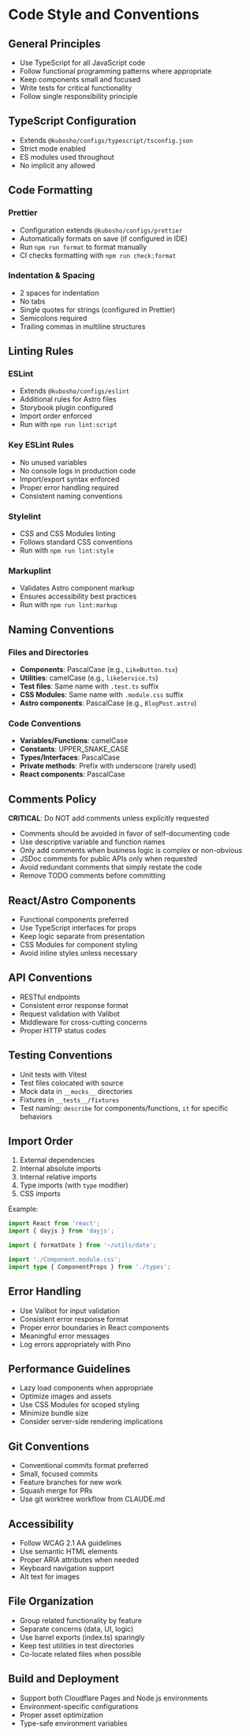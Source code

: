 # Code Style and Conventions

## General Principles

- Use TypeScript for all JavaScript code
- Follow functional programming patterns where appropriate
- Keep components small and focused
- Write tests for critical functionality
- Follow single responsibility principle

## TypeScript Configuration

- Extends `@kubosho/configs/typescript/tsconfig.json`
- Strict mode enabled
- ES modules used throughout
- No implicit any allowed

## Code Formatting

### Prettier

- Configuration extends `@kubosho/configs/prettier`
- Automatically formats on save (if configured in IDE)
- Run `npm run format` to format manually
- CI checks formatting with `npm run check:format`

### Indentation & Spacing

- 2 spaces for indentation
- No tabs
- Single quotes for strings (configured in Prettier)
- Semicolons required
- Trailing commas in multiline structures

## Linting Rules

### ESLint

- Extends `@kubosho/configs/eslint`
- Additional rules for Astro files
- Storybook plugin configured
- Import order enforced
- Run with `npm run lint:script`

### Key ESLint Rules

- No unused variables
- No console logs in production code
- Import/export syntax enforced
- Proper error handling required
- Consistent naming conventions

### Stylelint

- CSS and CSS Modules linting
- Follows standard CSS conventions
- Run with `npm run lint:style`

### Markuplint

- Validates Astro component markup
- Ensures accessibility best practices
- Run with `npm run lint:markup`

## Naming Conventions

### Files and Directories

- **Components**: PascalCase (e.g., `LikeButton.tsx`)
- **Utilities**: camelCase (e.g., `likeService.ts`)
- **Test files**: Same name with `.test.ts` suffix
- **CSS Modules**: Same name with `.module.css` suffix
- **Astro components**: PascalCase (e.g., `BlogPost.astro`)

### Code Conventions

- **Variables/Functions**: camelCase
- **Constants**: UPPER_SNAKE_CASE
- **Types/Interfaces**: PascalCase
- **Private methods**: Prefix with underscore (rarely used)
- **React components**: PascalCase

## Comments Policy

**CRITICAL**: Do NOT add comments unless explicitly requested

- Comments should be avoided in favor of self-documenting code
- Use descriptive variable and function names
- Only add comments when business logic is complex or non-obvious
- JSDoc comments for public APIs only when requested
- Avoid redundant comments that simply restate the code
- Remove TODO comments before committing

## React/Astro Components

- Functional components preferred
- Use TypeScript interfaces for props
- Keep logic separate from presentation
- CSS Modules for component styling
- Avoid inline styles unless necessary

## API Conventions

- RESTful endpoints
- Consistent error response format
- Request validation with Valibot
- Middleware for cross-cutting concerns
- Proper HTTP status codes

## Testing Conventions

- Unit tests with Vitest
- Test files colocated with source
- Mock data in `__mocks__` directories
- Fixtures in `__tests__/fixtures`
- Test naming: `describe` for components/functions, `it` for specific behaviors

## Import Order

1. External dependencies
2. Internal absolute imports
3. Internal relative imports
4. Type imports (with `type` modifier)
5. CSS imports

Example:

```typescript
import React from 'react';
import { dayjs } from 'dayjs';

import { formatDate } from '~/utils/date';

import './Component.module.css';
import type { ComponentProps } from './types';
```

## Error Handling

- Use Valibot for input validation
- Consistent error response format
- Proper error boundaries in React components
- Meaningful error messages
- Log errors appropriately with Pino

## Performance Guidelines

- Lazy load components when appropriate
- Optimize images and assets
- Use CSS Modules for scoped styling
- Minimize bundle size
- Consider server-side rendering implications

## Git Conventions

- Conventional commits format preferred
- Small, focused commits
- Feature branches for new work
- Squash merge for PRs
- Use git worktree workflow from CLAUDE.md

## Accessibility

- Follow WCAG 2.1 AA guidelines
- Use semantic HTML elements
- Proper ARIA attributes when needed
- Keyboard navigation support
- Alt text for images

## File Organization

- Group related functionality by feature
- Separate concerns (data, UI, logic)
- Use barrel exports (index.ts) sparingly
- Keep test utilities in test directories
- Co-locate related files when possible

## Build and Deployment

- Support both Cloudflare Pages and Node.js environments
- Environment-specific configurations
- Proper asset optimization
- Type-safe environment variables
